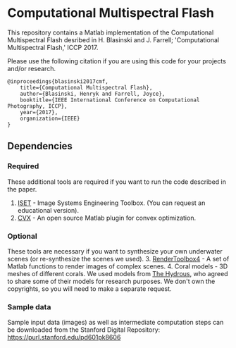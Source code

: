 # Computational Multispectral Flash

This repository contains a Matlab implementation of the Computational Multispectral Flash desribed in H. Blasinski and J. Farrell; 'Computational Multispectral Flash,' ICCP 2017.

Please use the following citation if you are using this code for your projects and/or research.
```
@inproceedings{blasinski2017cmf,
    title={Computational Multispectral Flash},
    author={Blasinski, Henryk and Farrell, Joyce},
    booktitle={IEEE International Conference on Computational Photography, ICCP},
    year={2017},
    organization={IEEE}
}
```

## Dependencies

### Required
These additional tools are required if you want to run the code described 
in the paper.

1. [ISET](http://www.imageval.com) - Image Systems Engineering Toolbox. (You can 
request an educational version).
2. [CVX](http://cvxr.com) - An open source Matlab plugin for convex optimization.

### Optional
These tools are necessary if you want to synthesize your own underwater scenes
(or re-synthesize the scenes we used).
3. [RenderToolbox4](http://rendertoolbox.org) - A set of Matlab functions to render images of complex 
scenes. 
4. Coral models - 3D meshes of different corals. We used models from 
[The Hydrous](https://www.thehydro.us), who agreed to share some of their
models for research purposes. We don't own the copyrights, so you will need
to make a separate request.

### Sample data
Sample input data (images) as well as intermediate computation steps can be 
downloaded from the Stanford Digital Repository:
https://purl.stanford.edu/pd601pk8606



